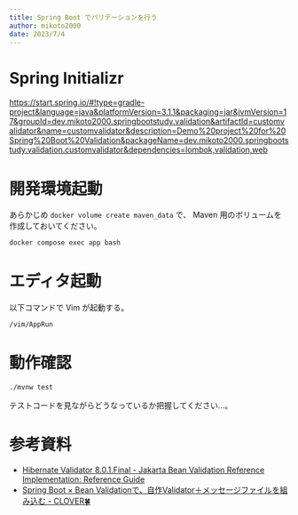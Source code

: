 ```yaml
---
title: Spring Boot でバリデーションを行う
author: mikoto2000
date: 2023/7/4
---
```


# Spring Initializr

https://start.spring.io/#!type=gradle-project&language=java&platformVersion=3.1.1&packaging=jar&jvmVersion=17&groupId=dev.mikoto2000.springbootstudy.validation&artifactId=customvalidator&name=customvalidator&description=Demo%20project%20for%20Spring%20Boot%20Validation&packageName=dev.mikoto2000.springbootstudy.validation.customvalidator&dependencies=lombok,validation,web


# 開発環境起動

あらかじめ `docker volume create maven_data` で、 Maven 用のボリュームを作成しておいてください。

```sh
docker compose exec app bash
```


# エディタ起動

以下コマンドで Vim が起動する。

```sh
/vim/AppRun
```


# 動作確認

```sh
./mvnw test
```

テストコードを見ながらどうなっているか把握してください...。

# 参考資料

- [Hibernate Validator 8.0.1.Final - Jakarta Bean Validation Reference Implementation: Reference Guide](https://docs.jboss.org/hibernate/stable/validator/reference/en-US/html_single/)
- [Spring Boot × Bean Validationで、自作Validator＋メッセージファイルを組み込む - CLOVER🍀](https://kazuhira-r.hatenablog.com/entry/2021/05/16/202818)
